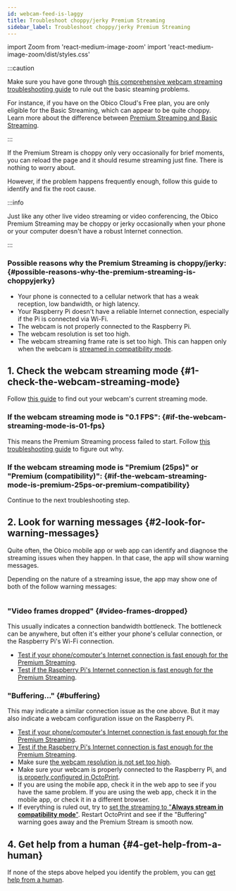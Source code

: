 ```yaml
---
id: webcam-feed-is-laggy
title: Troubleshoot choppy/jerky Premium Streaming
sidebar_label: Troubleshoot choppy/jerky Premium Streaming
---
```

import Zoom from 'react-medium-image-zoom'
import 'react-medium-image-zoom/dist/styles.css'

:::caution

Make sure you have gone through [this comprehensive webcam streaming troubleshooting guide](/docs/user-guides/webcam-feed-is-not-showing) to rule out the basic steaming problems.

For instance, if you have on the Obico Cloud's Free plan, you are only eligible for the Basic Streaming, which can appear to be quite choppy. Learn more about the difference between [Premium Streaming and Basic Streaming](/docs/user-guides/webcam-streaming-for-human-eyes).

:::

If the Premium Stream is choppy only very occasionally for brief moments, you can reload the page and it should resume streaming just fine. There is nothing to worry about.

However, if the problem happens frequently enough, follow this guide to identify and fix the root cause.

:::info

Just like any other live video streaming or video conferencing, the Obico Premium Streaming may be choppy or jerky occasionally when your phone or your computer doesn't have a robust Internet connection.

:::

### Possible reasons why the Premium Streaming is choppy/jerky: {#possible-reasons-why-the-premium-streaming-is-choppyjerky}

* Your phone is connected to a cellular network that has a weak reception, low bandwidth, or high latency.
* Your Raspberry Pi doesn't have a reliable Internet connection, especially if the Pi is connected via Wi-Fi.
* The webcam is not properly connected to the Raspberry Pi.
* The webcam resolution is set too high.
* The webcam streaming frame rate is set too high. This can happen only when the webcam is [streamed in compatibility mode](/docs/user-guides/streaming-compatibility-mode).


## 1. Check the webcam streaming mode {#1-check-the-webcam-streaming-mode}

Follow [this guide](/docs/user-guides/check-webcam-streaming-mode) to find out your webcam's current streaming mode.

### If the webcam streaming mode is "0.1 FPS": {#if-the-webcam-streaming-mode-is-01-fps}

This means the Premium Streaming process failed to start. Follow [this troubleshooting guide](/docs/user-guides/webcam-stream-stuck-at-1-10-fps/) to figure out why.

### If the webcam streaming mode is "Premium (25ps)" or "Premium (compatibility)": {#if-the-webcam-streaming-mode-is-premium-25ps-or-premium-compatibility}

Continue to the next troubleshooting step.

## 2. Look for warning messages {#2-look-for-warning-messages}

Quite often, the Obico mobile app or web app can identify and diagnose the streaming issues when they happen. In that case, the app will show warning messages.

Depending on the nature of a streaming issue, the app may show one of both of the follow warning messages:

<Zoom overlayBgColorEnd="var(--ifm-background-surface-color)">
<img src="/img/user-guides/helpdocs/streaming-warnings.jpg" style={{maxWidth: "308px"}} alt=""></img>
</Zoom>

### "Video frames dropped" {#video-frames-dropped}

This usually indicates a connection bandwidth bottleneck. The bottleneck can be anywhere, but often it's either your phone's cellular connection, or the Raspberry Pi's Wi-Fi connection.

- [Test if your phone/computer's Internet connection is fast enough for the Premium Streaming](/docs/user-guides/premium-streaming-computer-phone-connection-speed).
- [Test if the Raspberry Pi's Internet connection is fast enough for the Premium Streaming](/docs/user-guides/premium-streaming-raspberry-pi-connection-speed).

### "Buffering..." {#buffering}

This may indicate a similar connection issue as the one above. But it may also indicate a webcam configuration issue on the Raspberry Pi.

- [Test if your phone/computer's Internet connection is fast enough for the Premium Streaming](/docs/user-guides/premium-streaming-computer-phone-connection-speed).
- [Test if the Raspberry Pi's Internet connection is fast enough for the Premium Streaming](/docs/user-guides/premium-streaming-raspberry-pi-connection-speed).
- Make sure [the webcam resolution is not set too high](webcam-streaming-resolution-framerate-octoprint.md/#if-the-streaming-mode-is-premium-compatibility-or-basic).
- Make sure your webcam is properly connected to the Raspberry Pi, and [is properly configured in OctoPrint](/docs/user-guides/octoprint-webcam-not-streaming/#3-check-if-the-webcam-is-configured-correctly-in-octoprint).
- If you are using the mobile app, check it in the web app to see if you have the same problem. If you are using the web app, check it in the mobile app, or check it in a different browser.
- If everything is ruled out, try to [set the streaming to "**Always stream in compatibility mode**"](/docs/user-guides/streaming-compatibility-mode/#how-to-change-the-compatibility-mode-setting). Restart OctoPrint and see if the "Buffering" warning goes away and the Premium Stream is smooth now.

## 4. Get help from a human {#4-get-help-from-a-human}

If none of the steps above helped you identify the problem, you can [get help from a human](/docs/user-guides/contact-us-for-support).
